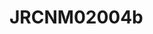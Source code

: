 <a name="material" />

# JRCNM02004b
<script type="application/ld+json">
  {
    "@context": "https://schema.org/",
    "@type": "ChemicalSubstance",
    "http://purl.org/dc/terms/conformsTo":
      {
        "@type": "CreativeWork",
        "@id": "https://bioschemas.org/profiles/ChemicalSubstance/0.4-RELEASE/"
      },
    "@id": "https://egonw.github.io/nanowiki/nanowiki386.html#material",
    "name": "JRCNM02004b",
    "sameAs": "http://127.0.0.1/mediawiki/index.php/Special:URIResolver/JRCNM02004b"
  }
</script>

